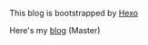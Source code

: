 This blog is bootstrapped by [Hexo](https://hexo.io/zh-tw/)


Here's my [blog](https://roto93.github.io 'my blog') (Master)
